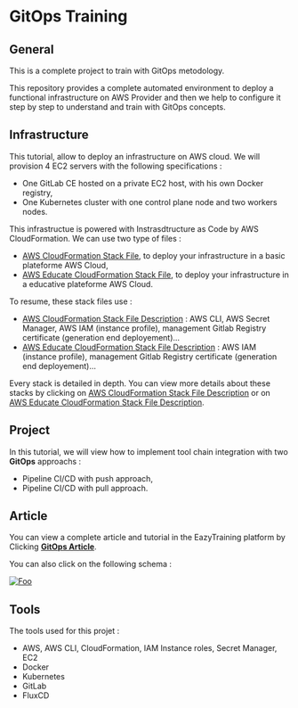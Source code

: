 # GitOps Training

## General

This is a complete project to train with GitOps metodology.

This repository provides a complete automated environment to deploy a functional infrastructure on AWS Provider and then we help to configure it step by step to understand and train with GitOps concepts.

## Infrastructure

This tutorial, allow to deploy an infrastructure on AWS cloud. We will provision 4 EC2 servers with the following specifications :
- One GitLab CE hosted on a private EC2 host, with his own Docker registry,
- One Kubernetes cluster with one control plane node and two workers nodes.

This infrastructue is powered with Instrasdtructure as Code by AWS CloudFormation. We can use two type of files :
- [AWS CloudFormation Stack File](https://github.com/samiamoura/gitops-training/blob/master/aws-stack/stack-GitOps.yml), to deploy your infrastructure in a basic plateforme AWS Cloud,
- [AWS Educate CloudFormation Stack File](https://github.com/samiamoura/gitops-training/blob/master/aws-educate-stack/stack-GitOps-educate.yml), to deploy your infrastructure in a educative plateforme AWS Cloud.

To resume, these stack files use : 
- [AWS CloudFormation Stack File Description](https://github.com/samiamoura/gitops-training/tree/master/aws-stack) : AWS CLI, AWS Secret Manager, AWS IAM (instance profile), management Gitlab Registry certificate (generation end deployement)...
- [AWS Educate CloudFormation Stack File Description](https://github.com/samiamoura/gitops-training/tree/master/aws-educate-stack) : AWS IAM (instance profile), management Gitlab Registry certificate (generation end deployement)...

Every stack is detailed in depth. You can view more details about these stacks by clicking on [AWS CloudFormation Stack File Description](https://github.com/samiamoura/gitops-training/tree/master/aws-stack) or on [AWS Educate CloudFormation Stack File Description](https://github.com/samiamoura/gitops-training/tree/master/aws-educate-stack).

## Project

In this tutorial, we will view how to implement tool chain integration with two **GitOps** approachs :
- Pipeline CI/CD with push approach, 
- Pipeline CI/CD with pull approach.

## Article 

You can view a complete article and tutorial in the EazyTraining platform by Clicking **[GitOps Article](https://bit.ly/2BzEgYy)**.

You can also click on the following schema : 

[![Foo](https://user-images.githubusercontent.com/58267422/88659401-499f2780-d0d5-11ea-92b3-bfcfe02c53bf.png)](https://bit.ly/2BzEgYy)

## Tools

The tools used for this projet :
- AWS, AWS CLI, CloudFormation, IAM Instance roles, Secret Manager, EC2
- Docker 
- Kubernetes 
- GitLab
- FluxCD
